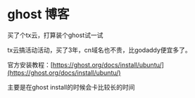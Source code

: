 # ghost 博客

买了个tx云，打算装个ghost试一试

tx云搞活动活动，买了3年，cn域名也不贵，比godaddy便宜多了。

官方安装教程：[https://ghost.org/docs/install/ubuntu/](https://ghost.org/docs/install/ubuntu/)

主要是在ghost install的时候会卡比较长的时间